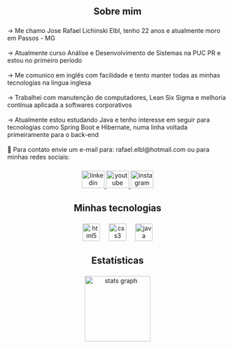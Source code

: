 <h2 align="center">Sobre mim</h2>

###

<p align="left">→ Me chamo Jose Rafael Lichinski Elbl, tenho 22 anos e atualmente moro em Passos - MG<br><br>→ Atualmente curso Análise e Desenvolvimento de Sistemas na PUC PR e estou no primeiro período<br><br>→ Me comunico em inglês com facilidade e tento manter todas as minhas tecnologias na lingua inglesa<br><br>→ Trabalhei com manutenção de computadores, Lean Six Sigma e melhoria contínua aplicada a softwares corporativos<br><br>→ Atualmente estou estudando Java e tenho interesse em seguir para tecnologias como Spring Boot e Hibernate, numa linha voltada primeiramente para o back-end<br><br>📩 Para contato envie um e-mail para: rafael.elbl@hotmail.com ou para minhas redes sociais:</p>

###

<div align="center">
  <a href="https://www.linkedin.com/in/jos%C3%A9-rafael-lichinski-elbl-150375289/" target="_blank">
    <img src="https://raw.githubusercontent.com/maurodesouza/profile-readme-generator/master/src/assets/icons/social/linkedin/default.svg" width="52" height="40" alt="linkedin logo"  />
  </a>
  <a href="https://www.youtube.com/@feydev" target="_blank">
    <img src="https://raw.githubusercontent.com/maurodesouza/profile-readme-generator/master/src/assets/icons/social/youtube/default.svg" width="52" height="40" alt="youtube logo"  />
  </a>
  <a href="https://www.instagram.com/elbl_rafael/" target="_blank">
    <img src="https://raw.githubusercontent.com/maurodesouza/profile-readme-generator/master/src/assets/icons/social/instagram/default.svg" width="52" height="40" alt="instagram logo"  />
  </a>
</div>

###

<h2 align="center">Minhas tecnologias</h2>

###

<div align="center">
  <img src="https://cdn.jsdelivr.net/gh/devicons/devicon/icons/html5/html5-plain.svg" height="40" alt="html5 logo"  />
  <img width="12" />
  <img src="https://cdn.jsdelivr.net/gh/devicons/devicon/icons/css3/css3-plain.svg" height="40" alt="css3 logo"  />
  <img width="12" />
  <img src="https://cdn.jsdelivr.net/gh/devicons/devicon/icons/java/java-original-wordmark.svg" height="40" alt="java logo"  />
</div>

###

<h2 align="center">Estatísticas</h2>

###

<div align="center">
  <img src="https://github-readme-stats.vercel.app/api?username=rafael-elbl19&hide_title=false&hide_rank=false&show_icons=true&include_all_commits=true&count_private=true&disable_animations=false&theme=vue-dark&locale=pt-br&hide_border=false&order=1" height="150" alt="stats graph"  />
</div>

###
